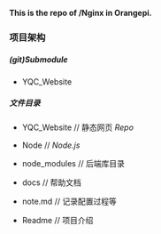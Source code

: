 **This is the repo of /Nginx in Orangepi.**

### 项目架构

##### (git)Submodule

- YQC_Website

##### 文件目录

- YQC_Website    // 静态网页 *Repo*

- Node    // *Node.js*

- node_modules    // 后端库目录
- docs    // 帮助文档
- note.md    // 记录配置过程等
- Readme    // 项目介绍
